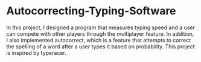 # Autocorrecting-Typing-Software

In this project, I designed a program that measures typing speed and a user can compete with other players through the multiplayer feature. 
In addition, I also implemented autocorrect, which is a feature that attempts to correct the spelling of a word after a user types it based on probability. 
This project is inspired by typeracer.
